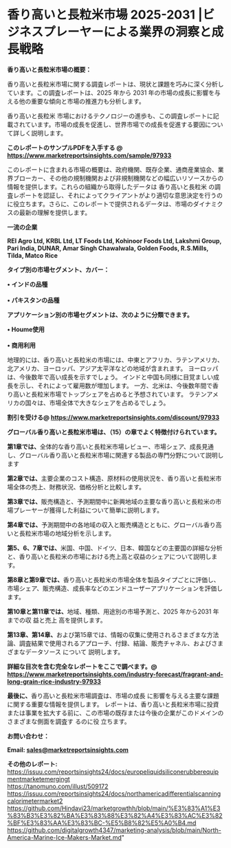 # 香り高いと長粒米市場 2025-2031 |ビジネスプレーヤーによる業界の洞察と成長戦略

<strong><b>香り高いと長粒米市場の概要：</b></strong>

香り高いと長粒米市場に関する調査レポートは、現状と課題を巧みに深く分析しています。この調査レポートは、2025 年から 2031 年の市場の成長に影響を与える他の重要な傾向と市場の推進力も分析します。

香り高いと長粒米 市場におけるテクノロジーの進歩も、この調査レポートに記載されています。市場の成長を促進し、世界市場での成長を促進する要因について詳しく説明します。

<strong>このレポートのサンプルPDFを入手する @ <a href=https://www.marketreportsinsights.com/sample/97933>https://www.marketreportsinsights.com/sample/97933</a></strong>

このレポートに含まれる市場の概要は、政府機関、既存企業、通商産業協会、業界ブローカー、その他の規制機関および非規制機関などの幅広いリソースからの情報を提供します。これらの組織から取得したデータは 香り高いと長粒米 の調査レポートを認証し、それによってクライアントがより適切な意思決定を行うのに役立ちます。さらに、このレポートで提供されるデータは、市場のダイナミクスの最新の理解を提供します。

<strong>一流の企業</strong>

<strong><b>REI Agro Ltd, KRBL Ltd, LT Foods Ltd, Kohinoor Foods Ltd, Lakshmi Group, Pari India, DUNAR, Amar Singh Chawalwala, Golden Foods, R.S.Mills, Tilda, Matco Rice</b></strong>

<strong><b>タイプ別の市場セグメント、カバー：</b></strong>

<strong>• インドの品種<br><br>• パキスタンの品種</strong>

<strong><b>アプリケーション別の市場セグメントは、次のように分類できます。</b></strong>

<strong>• Houme使用<br><br>• 商用利用</strong>

 地理的には、香り高いと長粒米の市場には、中東とアフリカ、ラテンアメリカ、北アメリカ、ヨーロッパ、アジア太平洋などの地域が含まれます。 ヨーロッパは、今後数年で高い成長を示すでしょう。 インドと中国も同様に目覚ましい成長を示し、それによって雇用数が増加します。 一方、北米は、今後数年間で香り高いと長粒米市場でトップシェアを占めると予想されています。 ラテンアメリカの国々は、市場全体で大きなシェアを占めるでしょう。

<strong>割引を受ける@ <a href=https://www.marketreportsinsights.com/discount/97933>https://www.marketreportsinsights.com/discount/97933</a></strong>

<strong><b>グローバル香り高いと長粒米市場は、（15）の章でよく特徴付けられています。</b></strong>

<strong><b>第</b></strong><strong><b>1章では、</b></strong>全体的な香り高いと長粒米市場レビュー、市場シェア、成長見通し、グローバル香り高いと長粒米市場に関連する製品の専門分野について説明します

<strong><b>第2章では、</b></strong>主要企業のコスト構造、原材料の使用状況を、香り高いと長粒米市場全体の売上、財務状況、価格分析と比較します。

<strong><b>第3章では、</b></strong>販売構造と、予測期間中に新興地域の主要な香り高いと長粒米の市場プレーヤーが獲得した利益について簡単に説明します。

<strong><b>第4章では、</b></strong>予測期間中の各地域の収入と販売構造とともに、グローバル香り高いと長粒米市場の地域分析を示します。

<strong><b>第5、6、7章では、</b></strong>米国、中国、ドイツ、日本、韓国などの主要国の詳細な分析と、香り高いと長粒米の市場における売上高と収益のシェアについて説明します。

<strong><b>第8章と第9章では、</b></strong>香り高いと長粒米の市場全体を製品タイプごとに評価し、市場シェア、販売構造、成長率などのエンドユーザーアプリケーションを評価します。

<strong><b>第10章と第11章では、</b></strong>地域、種類、用途別の市場予測と、2025 年から2031 年までの収 益と売上 高を提供します。

<strong><b>第13章、第14章、</b></strong>および第15章では、情報の収集に使用されるさまざまな方法論、調査結果で使用されるアプローチ、付録、結論、販売チャネル、およびさまざまなデータソース について 説明します。

<strong>詳細な目次を含む完全なレポートをここで調べます。@ <a href=https://www.marketreportsinsights.com/industry-forecast/fragrant-and-long-grain-rice-industry-97933>https://www.marketreportsinsights.com/industry-forecast/fragrant-and-long-grain-rice-industry-97933</a></strong>

<strong><b>最後に、</b></strong>香り高いと長粒米市場調査は、市場の成長 に影響を</a>与える主要な課題に関する重要な情報を提供します。 レポートは、香り高いと長粒米市場に投資または事業を拡大する前に、この市場の既存または今後の企業がこのドメインのさまざまな側面を調査す るのに役 立ちます。

<strong><b>お問い合わせ：</b></strong>

<strong>Email: </strong><a href=mailto:sales@marketreportsinsights.com><strong>sales@marketreportsinsights.com</strong></a>

<strong>その他のレポート:</strong>
<br>
<a href=https://issuu.com/reportsinsights24/docs/europeliquidsiliconerubberequipmentmarketemergingt>https://issuu.com/reportsinsights24/docs/europeliquidsiliconerubberequipmentmarketemergingt</a>
<br>
<a href=https://tanomuno.com/illust/509172>https://tanomuno.com/illust/509172</a>
<br>
<a href=https://issuu.com/reportsinsights24/docs/northamericadifferentialscanningcalorimetermarket2>https://issuu.com/reportsinsights24/docs/northamericadifferentialscanningcalorimetermarket2</a>
<br>
<a href=https://github.com/Hindavi23/marketgrowthh/blob/main/%E3%83%A1%E3%83%B3%E3%82%BA%E3%83%88%E3%82%A4%E3%83%AC%E3%82%BF%E3%83%AA%E3%83%BC-%E5%B8%82%E5%A0%B4.md>https://github.com/Hindavi23/marketgrowthh/blob/main/%E3%83%A1%E3%83%B3%E3%82%BA%E3%83%88%E3%82%A4%E3%83%AC%E3%82%BF%E3%83%AA%E3%83%BC-%E5%B8%82%E5%A0%B4.md</a>
<br>
<a href=https://github.com/digitalgrowth4347/marketing-analysis/blob/main/North-America-Marine-Ice-Makers-Market.md>https://github.com/digitalgrowth4347/marketing-analysis/blob/main/North-America-Marine-Ice-Makers-Market.md</a>"
